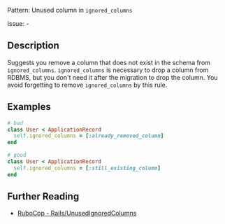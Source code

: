 Pattern: Unused column in `ignored_columns`

Issue: -

## Description

Suggests you remove a column that does not exist in the schema from `ignored_columns`.
`ignored_columns` is necessary to drop a column from RDBMS, but you don't need it after the migration
to drop the column. You avoid forgetting to remove `ignored_columns` by this rule.

## Examples

```ruby
# bad
class User < ApplicationRecord
  self.ignored_columns = [:already_removed_column]
end

# good
class User < ApplicationRecord
  self.ignored_columns = [:still_existing_column]
end
```

## Further Reading

* [RuboCop - Rails/UnusedIgnoredColumns](https://docs.rubocop.org/rubocop-rails/cops_rails.html#railsunusedignoredcolumns)
